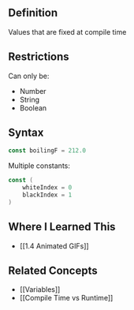 ## Definition

Values that are fixed at compile time

## Restrictions

Can only be:

- Number
- String
- Boolean

## Syntax

```go
const boilingF = 212.0
```

Multiple constants:

```go
const (
    whiteIndex = 0
    blackIndex = 1
)
```

## Where I Learned This

- [[1.4 Animated GIFs]]

## Related Concepts

- [[Variables]]
- [[Compile Time vs Runtime]]